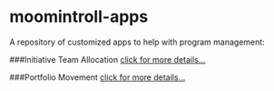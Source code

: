 # moomintroll-apps

A repository of customized apps to help with program management:

###Initiative Team Allocation
[click for more details...](/initiative-team-allocation/README.md)

###Portfolio Movement
[click for more details...](/portfolio-movement/README.md)